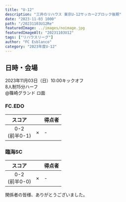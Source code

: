 ```yaml
---
title: "U-12"
description: "三井のリハウス 東京U-12サッカー2ブロック後期"
date: "2023-11-03 1000"
path: "/20231103U12Re"
featuredImage: ../images/noimage.jpg
featuredImageAlt: "20231103U12"
tags: ["リハウスリーグ"]
author: "FC Esblanco"
category: "2023年度U-12"
---
```


## 日時・会場

2023年11月03日（日）10:00キックオフ<br>
8人制15分ハーフ<br>
@篠崎グランド ロ面

### FC.EDO

| スコア |   | 得点者  |
|:------:|:-:|:--------|
| 0-2</br>(前半0-1)| × |-|

### 臨海SC

| スコア |   | 得点者  |
|:------:|:-:|:--------|
| 0-2</br>(前半0-0)| × |-|


関係者の皆様、ありがとうございました。